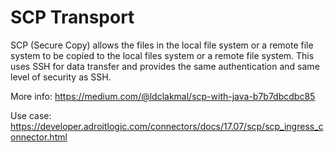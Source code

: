 # SCP Transport

SCP (Secure Copy) allows the files in the local file system or a remote file system to be copied to the local files system or a remote file system. This uses SSH for data transfer and provides the same authentication and same level of security as SSH.

More info: https://medium.com/@ldclakmal/scp-with-java-b7b7dbcdbc85

Use case: https://developer.adroitlogic.com/connectors/docs/17.07/scp/scp_ingress_connector.html
